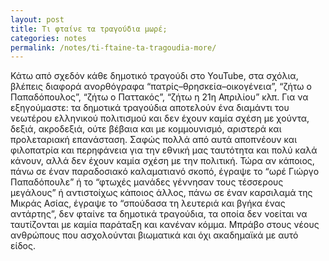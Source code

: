 ```yaml
---
layout: post
title: Τι φταίνε τα τραγούδια μωρέ;
categories: notes
permalink: /notes/ti-ftaine-ta-tragoudia-more/
---
```


Κάτω από σχεδόν κάθε δημοτικό τραγούδι στο YouTube, στα σχόλια, βλέπεις διαφορά ανορθόγραφα “πατρίς–θρησκεία–οικογένεια”, “ζήτω ο Παπαδόπουλος”, “ζήτω ο Παττακός”, “ζήτω η 21η Απριλίου” κλπ. Για να εξηγούμαστε: τα δημοτικά τραγούδια αποτελούν ένα διαμάντι του νεωτέρου ελληνικού πολιτισμού και δεν έχουν καμία σχέση με χούντα, δεξιά, ακροδεξιά, ούτε βέβαια και με κομμουνισμό, αριστερά και προλεταριακή επανάσταση. Σαφώς πολλά από αυτά αποπνέουν και φιλοπατρία και περηφάνεια για την εθνική μας ταυτότητα και πολύ καλά κάνουν, αλλά δεν έχουν καμία σχέση με την πολιτική. Τώρα αν κάποιος, πάνω σε έναν παραδοσιακό καλαματιανό σκοπό, έγραψε το “ωρέ Γιώργο Παπαδόπουλε” ή το “φτωχές μανάδες γέννησαν τους τέσσερους μεγάλους” ή αντιστοίχως κάποιος άλλος, πάνω σε έναν καρσιλαμά της Μικράς Ασίας, έγραψε το “σπούδασα τη λευτεριά και βγήκα ένας αντάρτης”, δεν φταίνε τα δημοτικά τραγούδια, τα οποία δεν νοείται να ταυτίζονται με καμία παράταξη και κανέναν κόμμα. Μπράβο στους νέους ανθρώπους που ασχολούνται βιωματικά και όχι ακαδημαϊκά με αυτό είδος.